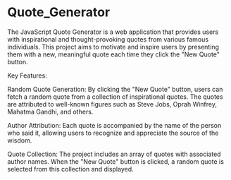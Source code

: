 # Quote_Generator

The JavaScript Quote Generator is a web application that provides users with inspirational and thought-provoking quotes from various famous individuals. This project aims to motivate and inspire users by presenting them with a new, meaningful quote each time they click the "New Quote" button.

Key Features:

Random Quote Generation: By clicking the "New Quote" button, users can fetch a random quote from a collection of inspirational quotes. The quotes are attributed to well-known figures such as Steve Jobs, Oprah Winfrey, Mahatma Gandhi, and others.

Author Attribution: Each quote is accompanied by the name of the person who said it, allowing users to recognize and appreciate the source of the wisdom.

Quote Collection: The project includes an array of quotes with associated author names. When the "New Quote" button is clicked, a random quote is selected from this collection and displayed.
